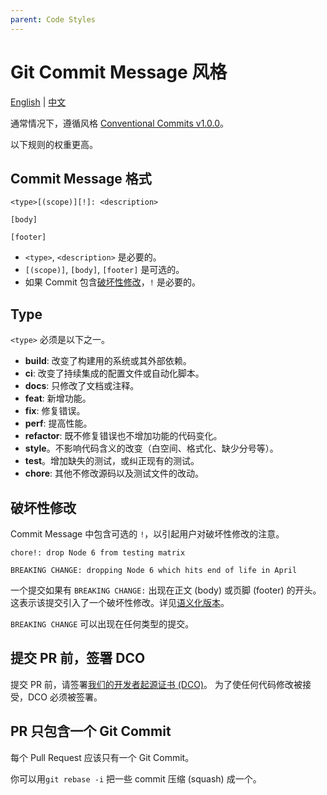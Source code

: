 ```yaml
---
parent: Code Styles
---
```

# Git Commit Message 风格

[English](./git-style.md) | [中文](./git-style.zh.md)


通常情况下，遵循风格 [Conventional Commits v1.0.0](https://www.conventionalcommits.org/en/v1.0.0/)。

以下规则的权重更高。

## Commit Message 格式

```
<type>[(scope)][!]: <description>

[body]

[footer]
```

- `<type>`, `<description>` 是必要的。
- `[(scope)]`, `[body]`, `[footer]` 是可选的。
- 如果 Commit 包含[破坏性修改](#破坏性修改)，`!` 是必要的。

## Type

`<type>` 必须是以下之一。

- **build**: 改变了构建用的系统或其外部依赖。
- **ci**: 改变了持续集成的配置文件或自动化脚本。
- **docs**: 只修改了文档或注释。
- **feat**: 新增功能。
- **fix**: 修复错误。
- **perf**: 提高性能。
- **refactor**: 既不修复错误也不增加功能的代码变化。
- **style**。不影响代码含义的改变（白空间、格式化、缺少分号等）。
- **test**。增加缺失的测试，或纠正现有的测试。
- **chore**: 其他不修改源码以及测试文件的改动。

## 破坏性修改

Commit Message 中包含可选的 `!`，以引起用户对破坏性修改的注意。

```
chore!: drop Node 6 from testing matrix

BREAKING CHANGE: dropping Node 6 which hits end of life in April
```

一个提交如果有 `BREAKING CHANGE:` 出现在正文 (body) 或页脚 (footer) 的开头。这表示该提交引入了一个破坏性修改。详见[语义化版本](https://semver.org/lang/zh-CN/)。

`BREAKING CHANGE` 可以出现在任何类型的提交。

## 提交 PR 前，签署 DCO

提交 PR 前，请签署[我们的开发者起源证书 (DCO)](./dco.zh.md)。
为了使任何代码修改被接受，DCO 必须被签署。

## PR 只包含一个 Git Commit

每个 Pull Request 应该只有一个 Git Commit。

你可以用`git rebase -i` 把一些 commit 压缩 (squash) 成一个。
